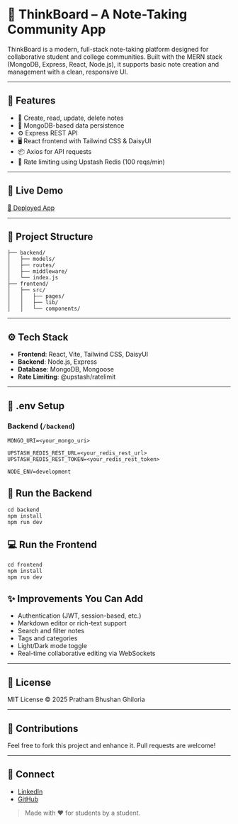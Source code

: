 # 🧠 ThinkBoard – A Note-Taking Community App

ThinkBoard is a modern, full-stack note-taking platform designed for collaborative student and college communities. Built with the MERN stack (MongoDB, Express, React, Node.js), it supports basic note creation and management with a clean, responsive UI.

---

## 🔧 Features

- 📝 Create, read, update, delete notes
- 💾 MongoDB-based data persistence
- ⚙️ Express REST API
- 🖥️ React frontend with Tailwind CSS & DaisyUI
- 📦 Axios for API requests
- 🚫 Rate limiting using Upstash Redis (100 reqs/min)

---

## 🚀 Live Demo
[🔗 Deployed App](https://thinkboard-communityapp.onrender.com) 

---

## 📁 Project Structure

```
├── backend/
│   ├── models/
│   ├── routes/
│   ├── middleware/
│   └── index.js
├── frontend/
│   ├── src/
│   │   ├── pages/
│   │   ├── lib/
│   │   └── components/
```

---

## ⚙️ Tech Stack

- **Frontend**: React, Vite, Tailwind CSS, DaisyUI
- **Backend**: Node.js, Express
- **Database**: MongoDB, Mongoose
- **Rate Limiting**: @upstash/ratelimit

---

## 🧪 .env Setup

### Backend (`/backend`)

```
MONGO_URI=<your_mongo_uri>

UPSTASH_REDIS_REST_URL=<your_redis_rest_url>
UPSTASH_REDIS_REST_TOKEN=<your_redis_rest_token>

NODE_ENV=development
```

## 🔧 Run the Backend

```
cd backend
npm install
npm run dev
```

## 💻 Run the Frontend

```
cd frontend
npm install
npm run dev
```

## ✨ Improvements You Can Add

- Authentication (JWT, session-based, etc.)
- Markdown editor or rich-text support
- Search and filter notes
- Tags and categories
- Light/Dark mode toggle
- Real-time collaborative editing via WebSockets

---

## 📜 License
MIT License © 2025 Pratham Bhushan Ghiloria

---

## 🙌 Contributions
Feel free to fork this project and enhance it. Pull requests are welcome!

---

## 🔗 Connect
- [LinkedIn](https://www.linkedin.com/in/pratham-bhushan-34564a24a/)
- [GitHub](https://github.com/prathambhushan)

> Made with ❤️ for students by a student.
